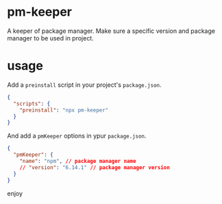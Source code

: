 # pm-keeper

A keeper of package manager. Make sure a specific version and package manager to be used in project.

# usage

Add a `preinstall` script in your project's `package.json`.

```json
{
  "scripts": {
    "preinstall": "npx pm-keeper"
  }
}
```

And add a `pmKeeper` options in ypur `package.json`.

```json
{
  "pmKeeper": {
    "name": "npm", // package manager name
    // "version": "6.14.1" // package manager version
  }
}
```

enjoy